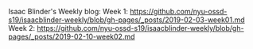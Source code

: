 Isaac Blinder's Weekly blog: 
Week 1: https://github.com/nyu-ossd-s19/isaacblinder-weekly/blob/gh-pages/_posts/2019-02-03-week01.md
Week 2: https://github.com/nyu-ossd-s19/isaacblinder-weekly/blob/gh-pages/_posts/2019-02-10-week02.md

